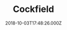 ---
date: 2018-10-03T17:48:26.000Z
title: Cockfield
latitude: 52.16708
longitude: 0.7711894
category: checkin
---